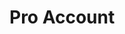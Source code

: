 # Pro Account

<div id='upgrade-container'></div>
<script src='/script/pricing.js' type='module'></script>
